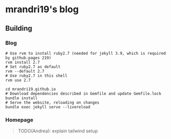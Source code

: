# mrandri19's blog

## Building

### Blog

```shell
# Use rvm to install ruby2.7 (needed for jekyll 3.9, which is required by github-pages 219)
rvm install 2.7
# Set ruby2.7 as default
rvm --default 2.7
# Use ruby2.7 in this shell
rvm use 2.7

cd mrandri19.github.io
# Download dependencies described in Gemfile and update Gemfile.lock
bundle install
# Serve the website, reloading on changes
bundle exec jekyll serve --livereload
```

### Homepage

> TODO(Andrea): explain tailwind setup

```shell

```
